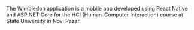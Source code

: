 The Wimbledon application is a mobile app developed using React Native and ASP.NET Core for the HCI (Human-Computer Interaction) course at State University in Novi Pazar.
